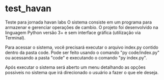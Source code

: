 # test_havan
 Teste para jornada havan labs
 O sistema consiste em um programa para armazenar e gerenciar operações de cambio. O projeto foi desenvolvido na linguagem Python versão 3+ e sem interface gráfica (utilização via Terminal).

 Para acessar o sistema, você precisará executar o arquivo index.py contido dentro da pasta code. Pode ser feito usando o comando "py code/index.py" ou acessando a pasta "code" e executando o comando "py index.py".

 Após executar o sistema será aberto um menu detalhando as opções possiveis no sistema que irá direcionado o usuário a fazer o que ele deseja.


